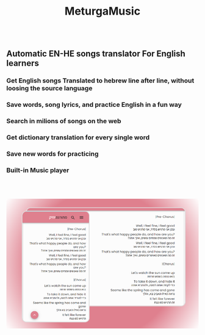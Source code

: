 <!-- markdownlint-disable-next-line -->

<h1 align="center">MeturgaMusic</h1>

<br>
<br>

## Automatic EN-HE songs translator For English learners     
 ### Get English songs Translated to hebrew line after line, without loosing the source language
 ### Save words, song lyrics, and practice English in a fun way

 ### Search in milions of songs on the web
 ### Get dictionary translation for every single word
 ### Save new words for practicing
 ### Built-in Music player
 <br>
 <br>

 ![Screenshot 1](./src/images/screenshots/latest/combined-shot-pinkBg.png)
 <br>
 <br>